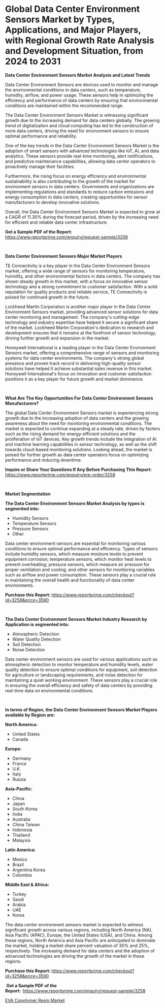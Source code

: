 <p><h1>Global Data Center Environment Sensors Market by Types, Applications, and Major Players, with Regional Growth Rate Analysis and Development Situation, from 2024 to 2031</h1></p><p><strong>Data Center Environment Sensors Market Analysis and Latest Trends</strong></p>
<p><p>Data Center Environment Sensors are devices used to monitor and manage the environmental conditions in data centers, such as temperature, humidity, airflow, and power usage. These sensors help in optimizing the efficiency and performance of data centers by ensuring that environmental conditions are maintained within the recommended range.</p><p>The Data Center Environment Sensors Market is witnessing significant growth due to the increasing demand for data centers globally. The growing trend of digitalization and cloud computing has led to the construction of more data centers, driving the need for environment sensors to ensure optimal performance and reliability.</p><p>One of the key trends in the Data Center Environment Sensors Market is the adoption of smart sensors with advanced technologies like IoT, AI, and data analytics. These sensors provide real-time monitoring, alert notifications, and predictive maintenance capabilities, allowing data center operators to proactively manage their facilities.</p><p>Furthermore, the rising focus on energy efficiency and environmental sustainability is also contributing to the growth of the market for environment sensors in data centers. Governments and organizations are implementing regulations and standards to reduce carbon emissions and energy consumption in data centers, creating opportunities for sensor manufacturers to develop innovative solutions.</p><p>Overall, the Data Center Environment Sensors Market is expected to grow at a CAGR of 11.30% during the forecast period, driven by the increasing need for efficient and reliable data center infrastructure.</p></p>
<p><strong>Get a Sample PDF of the Report:&nbsp;</strong> <a href="https://www.reportprime.com/enquiry/request-sample/3258">https://www.reportprime.com/enquiry/request-sample/3258</a></p>
<p>&nbsp;</p>
<p><strong>Data Center Environment Sensors Major Market Players</strong></p>
<p><p>TE Connectivity is a key player in the Data Center Environment Sensors market, offering a wide range of sensors for monitoring temperature, humidity, and other environmental factors in data centers. The company has shown steady growth in this market, with a focus on innovative sensor technology and a strong commitment to customer satisfaction. With a solid reputation for quality products and reliable service, TE Connectivity is poised for continued growth in the future.</p><p>Lockheed Martin Corporation is another major player in the Data Center Environment Sensors market, providing advanced sensor solutions for data center monitoring and management. The company's cutting-edge technology and industry expertise have helped it secure a significant share of the market. Lockheed Martin Corporation's dedication to research and development ensures that it remains at the forefront of sensor technology, driving further growth and expansion in the market.</p><p>Honeywell International is a leading player in the Data Center Environment Sensors market, offering a comprehensive range of sensors and monitoring systems for data center environments. The company's strong global presence and proven track record in delivering high-quality sensor solutions have helped it achieve substantial sales revenue in this market. Honeywell International's focus on innovation and customer satisfaction positions it as a key player for future growth and market dominance.</p></p>
<p>&nbsp;</p>
<p><strong>What Are The Key Opportunities For Data Center Environment Sensors Manufacturers?</strong></p>
<p><p>The global Data Center Environment Sensors market is experiencing strong growth due to the increasing adoption of data centers and the growing awareness about the need for monitoring environmental conditions. The market is expected to continue expanding at a steady rate, driven by factors such as the rising demand for energy-efficient solutions and the proliferation of IoT devices. Key growth trends include the integration of AI and machine learning capabilities in sensor technology, as well as the shift towards cloud-based monitoring solutions. Looking ahead, the market is poised for further growth as data center operators focus on optimizing performance and reducing downtime.</p></p>
<p><strong>Inquire or Share Your Questions If Any Before Purchasing This Report:</strong> <a href="https://www.reportprime.com/enquiry/pre-order/3258">https://www.reportprime.com/enquiry/pre-order/3258</a></p>
<p>&nbsp;</p>
<p><strong>Market Segmentation</strong></p>
<p><strong>The Data Center Environment Sensors Market Analysis by types is segmented into:</strong></p>
<p><ul><li>Humidity Sensors</li><li>Temperature Sensors</li><li>Pressure Sensors</li><li>Other</li></ul></p>
<p><p>Data center environment sensors are essential for monitoring various conditions to ensure optimal performance and efficiency. Types of sensors include humidity sensors, which measure moisture levels to prevent equipment corrosion; temperature sensors, which monitor heat levels to prevent overheating; pressure sensors, which measure air pressure for proper ventilation and cooling; and other sensors for monitoring variables such as airflow and power consumption. These sensors play a crucial role in maintaining the overall health and functionality of data center environments.</p></p>
<p><strong>Purchase this Report:&nbsp;</strong><a href="https://www.reportprime.com/checkout?id=3258&price=3590">https://www.reportprime.com/checkout?id=3258&price=3590</a></p>
<p>&nbsp;</p>
<p><strong>The Data Center Environment Sensors Market Industry Research by Application is segmented into:</strong></p>
<p><ul><li>Atmospheric Detection</li><li>Water Quality Detection</li><li>Soil Detection</li><li>Noise Detection</li></ul></p>
<p><p>Data center environment sensors are used for various applications such as atmospheric detection to monitor temperature and humidity levels, water quality detection to ensure optimal conditions for equipment, soil detection for agriculture or landscaping requirements, and noise detection for maintaining a quiet working environment. These sensors play a crucial role in ensuring the overall efficiency and safety of data centers by providing real-time data on environmental conditions.</p></p>
<p>&nbsp;</p>
<p><strong>In terms of Region, the Data Center Environment Sensors Market Players available by Region are:</strong></p>
<p>
    <p> <strong> North America: </strong>
        <ul>
            <li>United States</li>
            <li>Canada</li>
        </ul>
        </p> 
    <p> <strong> Europe: </strong>
        <ul>
            <li>Germany</li>
            <li>France</li>
            <li>U.K.</li>
            <li>Italy</li>
            <li>Russia</li>
        </ul>
        </p> 
    <p> <strong> Asia-Pacific: </strong>
        <ul>
            <li>China</li>
            <li>Japan</li>
            <li>South Korea</li>
            <li>India</li>
            <li>Australia</li>
            <li>China Taiwan</li>
            <li>Indonesia</li>
            <li>Thailand</li>
            <li>Malaysia</li>
        </ul>
        </p> 
    <p> <strong> Latin America: </strong>
        <ul>
            <li>Mexico</li>
            <li>Brazil</li>
            <li>Argentina Korea</li>
            <li>Colombia</li>
        </ul>
        </p> 
    <p> <strong> Middle East & Africa: </strong>
        <ul>
            <li>Turkey</li>
            <li>Saudi</li>
            <li>Arabia</li>
            <li>UAE</li>
            <li>Korea</li>
        </ul>
    </p>
    </p>
<p><p>The data center environment sensors market is expected to witness significant growth across various regions, including North America (NA), Asia Pacific (APAC), Europe, the United States (USA), and China. Among these regions, North America and Asia Pacific are anticipated to dominate the market, holding a market share percent valuation of 30% and 25%, respectively. The increasing demand for data centers and the adoption of advanced technologies are driving the growth of the market in these regions.</p></p>
<p><strong>Purchase this Report: </strong><a href="https://www.reportprime.com/checkout?id=3258&price=3590">https://www.reportprime.com/checkout?id=3258&price=3590</a></p>
<p>&nbsp;<strong>Get a Sample PDF of the Report:&nbsp;&nbsp;</strong><a href="https://www.reportprime.com/enquiry/request-sample/3258">https://www.reportprime.com/enquiry/request-sample/3258</a></p>
<p><strong></strong></p>
<p><p><a href="https://frill-swim-3cd.notion.site/EVA-Copolymer-Resin-Market-Research-Report-Provides-Critical-Insights-that-can-help-Shape-Business-D-73fb80686651465dae8572b5430f2ce8">EVA Copolymer Resin Market</a></p></p>